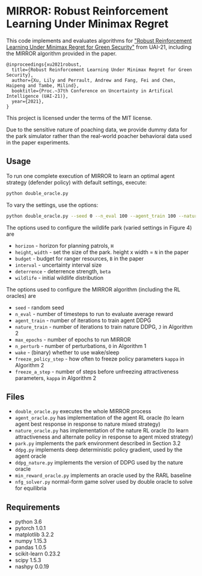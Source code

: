 # MIRROR: Robust Reinforcement Learning Under Minimax Regret

This code implements and evaluates algorithms for ["Robust Reinforcement Learning Under Minimax Regret for Green Security"](https://arxiv.org/abs/2106.08413) from UAI-21, including the MIRROR algorithm provided in the paper.

```
@inproceedings{xu2021robust,
  title={Robust Reinforcement Learning Under Minimax Regret for Green Security},
  author={Xu, Lily and Perrault, Andrew and Fang, Fei and Chen, Haipeng and Tambe, Milind},
  booktitle={Proc.~37th Conference on Uncertainty in Artifical Intelligence (UAI-21)},
  year={2021},
}
```

This project is licensed under the terms of the MIT license.

Due to the sensitive nature of poaching data, we provide dummy data for the park simulator rather than the real-world poacher behavioral data used in the paper experiments.


## Usage

To run one complete execution of MIRROR to learn an optimal agent strategy (defender policy) with default settings, execute:
```sh
python double_oracle.py
```

To vary the settings, use the options:
```sh
python double_oracle.py --seed 0 --n_eval 100 --agent_train 100 --nature_train 100 --max_epochs 5 --n_perturb 3 --wake 1 --freeze_policy_step 5 --freeze_a_step 5 --height 5 --width 5 --budget 5 --horizon 5 --interval 3 --wildlife 1 --deterrence 1 --prefix ''
```

The options used to configure the wildlife park (varied settings in Figure 4) are
- `horizon` - horizon for planning patrols, `H`
- `height`, `width` - set the size of the park. height x width = `N` in the paper
- `budget` - budget for ranger resources, `B` in the paper
- `interval` - uncertainty interval size
- `deterrence` - deterrence strength, `beta`
- `wildlife` - initial wildlife distribution

The options used to configure the MIRROR algorithm (including the RL oracles) are
- `seed` - random seed
- `n_eval` - number of timesteps to run to evaluate average reward
- `agent_train` - number of iterations to train agent DDPG
- `nature_train` - number of iterations to train nature DDPG, `J` in Algorithm 2
- `max_epochs` - number of epochs to run MIRROR
- `n_perturb` - number of perturbations, `O` in Algorithm 1
- `wake` - (binary) whether to use wake/sleep
- `freeze_policy_step` - how often to freeze policy parameters `kappa` in Algorithm 2
- `freeze_a_step` - number of steps before unfreezing attractiveness parameters, `kappa` in Algorithm 2

## Files

- `double_oracle.py` executes the whole MIRROR process
- `agent_oracle.py` has implementation of the agent RL oracle (to learn agent best response in response to nature mixed strategy)
- `nature_oracle.py` has implementation of the nature RL oracle (to learn attractiveness and alternate policy in response to agent mixed strategy)
- `park.py` implements the park environment described in Section 3.2
- `ddpg.py` implements deep deterministic policy gradient, used by the agent oracle
- `ddpg_nature.py` implements the version of DDPG used by the nature oracle
- `min_reward_oracle.py` implements an oracle used by the RARL baseline
- `nfg_solver.py` normal-form game solver used by double oracle to solve for equilibria

## Requirements

- python 3.6
- pytorch 1.0.1
- matplotlib 3.2.2
- numpy 1.15.3
- pandas 1.0.5
- scikit-learn 0.23.2
- scipy 1.5.3
- nashpy 0.0.19
